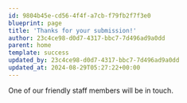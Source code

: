 ```yaml
---
id: 9804b45e-cd56-4f4f-a7cb-f79fb2f7f3e0
blueprint: page
title: 'Thanks for your submission!'
author: 23c4ce98-d0d7-4317-bbc7-7d496ad9a0dd
parent: home
template: success
updated_by: 23c4ce98-d0d7-4317-bbc7-7d496ad9a0dd
updated_at: 2024-08-29T05:27:22+00:00
---
```

One of our friendly staff members will be in touch.
